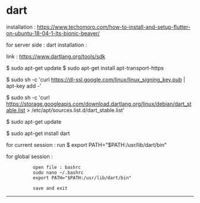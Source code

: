 # dart

installation : https://www.techomoro.com/how-to-install-and-setup-flutter-on-ubuntu-18-04-1-lts-bionic-beaver/


for server side : dart installation : 

link : https://www.dartlang.org/tools/sdk

$ sudo apt-get update
$ sudo apt-get install apt-transport-https

$ sudo sh -c 'curl https://dl-ssl.google.com/linux/linux_signing_key.pub | apt-key add -'

$ sudo sh -c 'curl https://storage.googleapis.com/download.dartlang.org/linux/debian/dart_stable.list > /etc/apt/sources.list.d/dart_stable.list'

$ sudo apt-get update

$ sudo apt-get install dart


for current session : run 
$ export PATH="$PATH:/usr/lib/dart/bin"


for global session : 
              
              open file : bashrc
              sudo nano ~/.bashrc
              export PATH="$PATH:/usr/lib/dart/bin"       
              
              save and exit

---
